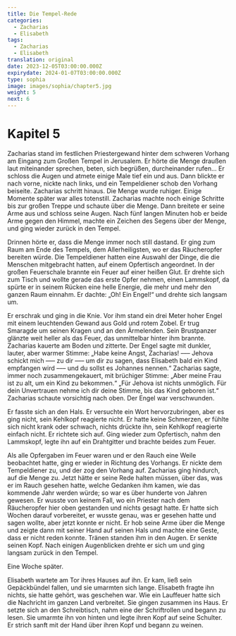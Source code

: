 ```yaml
---
title: Die Tempel-Rede
categories:
  - Zacharias
  - Elisabeth
tags:
  - Zacharias
  - Elisabeth
translation: original
date: 2023-12-05T03:00:00.000Z
expirydate: 2024-01-07T03:00:00.000Z
type: sophia
image: images/sophia/chapter5.jpg
weight: 5
next: 6
---
```


# Kapitel 5



Zacharias stand im festlichen Priestergewand hinter dem schweren Vorhang am Eingang zum Großen Tempel in Jerusalem.
Er hörte die Menge draußen laut miteinander sprechen, beten, sich begrüßen, durcheinander rufen...
Er schloss die Augen und atmete einige Male tief ein und aus.
Dann blickte er nach vorne, nickte nach links, und ein Tempeldiener schob den Vorhang beiseite.
Zacharias schritt hinaus.
Die Menge wurde ruhiger.
Einige Momente später war alles totenstill.
Zacharias machte noch einige Schritte bis zur großen Treppe und schaute über die Menge.
Dann breitete er seine Arme aus und schloss seine Augen.
Nach fünf langen Minuten hob er beide Arme gegen den Himmel, machte ein Zeichen des Segens über der Menge, und ging wieder zurück in den Tempel.

Drinnen hörte er, dass die Menge immer noch still dastand.
Er ging zum Raum am Ende des Tempels, dem Allerheiligsten, wo er das Räucheropfer bereiten würde.
Die Tempeldiener hatten eine Auswahl der Dinge, die die Menschen mitgebracht hatten, auf einem Opfertisch angeordnet.
In der großen Feuerschale brannte ein Feuer auf einer heißen Glut.
Er drehte sich zum Tisch und wollte gerade das erste Opfer nehmen, einen Lammskopf, da spürte er in seinem Rücken eine helle Energie, die mehr und mehr den ganzen Raum einnahm.
Er dachte: „Oh! Ein Engel!“ und drehte sich langsam um.

Er erschrak und ging in die Knie.
Vor ihm stand ein drei Meter hoher Engel mit einem leuchtenden Gewand aus Gold und rotem Zobel.
Er trug Smaragde um seinen Kragen und an den Ärmelenden.
Sein Brustpanzer glänzte weit heller als das Feuer, das unmittelbar hinter ihm brannte.
Zacharias kauerte am Boden und zitterte.
Der Engel sagte mit dunkler, lauter, aber warmer Stimme: „Habe keine Angst, Zacharias! ––– Jehova schickt mich ––– zu dir ––– um dir zu sagen, dass Elisabeth bald ein Kind empfangen wird ––– und du sollst es Johannes nennen.“
Zacharias sagte, immer noch zusammengekauert, mit brüchiger Stimme: „Aber meine Frau ist zu alt, um ein Kind zu bekommen.“
„Für Jehova ist nichts unmöglich.
Für dein Unvertrauen nehme ich dir deine Stimme, bis das Kind geboren ist.“
Zacharias schaute vorsichtig nach oben.
Der Engel war verschwunden.

Er fasste sich an den Hals.
Er versuchte ein Wort hervorzubringen, aber es ging nicht, sein Kehlkopf reagierte nicht.
Er hatte keine Schmerzen, er fühlte sich nicht krank oder schwach, nichts drückte ihn, sein Kehlkopf reagierte einfach nicht.
Er richtete sich auf.
Ging wieder zum Opfertisch, nahm den Lammskopf, legte ihn auf ein Drahtgitter und brachte beides zum Feuer.

Als alle Opfergaben im Feuer waren und er den Rauch eine Weile beobachtet hatte, ging er wieder in Richtung des Vorhangs.
Er nickte dem Tempeldiener zu, und der zog den Vorhang auf.
Zacharias ging hindurch, auf die Menge zu.
Jetzt hätte er seine Rede halten müssen, über das, was er im Rauch gesehen hatte, welche Gedanken ihm kamen, wie das kommende Jahr werden würde; so war es über hunderte von Jahren gewesen.
Er wusste von keinem Fall, wo ein Priester nach dem Räucheropfer hier oben gestanden und nichts gesagt hatte.
Er hatte sich Wochen darauf vorbereitet, er wusste genau, was er gesehen hatte und sagen wollte, aber jetzt konnte er nicht.
Er hob seine Arme über die Menge und zeigte dann mit seiner Hand auf seinen Hals und machte eine Geste, dass er nicht reden konnte.
Tränen standen ihm in den Augen.
Er senkte seinen Kopf.
Nach einigen Augenblicken drehte er sich um und ging langsam zurück in den Tempel.

Eine Woche später.

Elisabeth wartete am Tor ihres Hauses auf ihn.
Er kam, ließ sein Gepäckbündel fallen, und sie umarmten sich lange.
Elisabeth fragte ihn nichts, sie hatte gehört, was geschehen war.
Wie ein Lauffeuer hatte sich die Nachricht im ganzen Land verbreitet.
Sie gingen zusammen ins Haus.
Er setzte sich an den Schreibtisch, nahm eine der Schriftrollen und begann zu lesen.
Sie umarmte ihn von hinten und legte ihren Kopf auf seine Schulter.
Er strich sanft mit der Hand über ihren Kopf und begann zu weinen.
